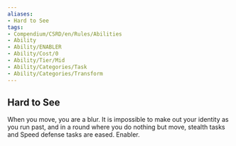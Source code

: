 ```yaml
---
aliases:
- Hard to See
tags:
- Compendium/CSRD/en/Rules/Abilities
- Ability
- Ability/ENABLER
- Ability/Cost/0
- Ability/Tier/Mid
- Ability/Categories/Task
- Ability/Categories/Transform
---
```


  
## Hard to See  
When you move, you are a blur. It is impossible to make out your identity as you run past, and in a round where you do nothing but move, stealth tasks and Speed defense tasks are eased. Enabler.